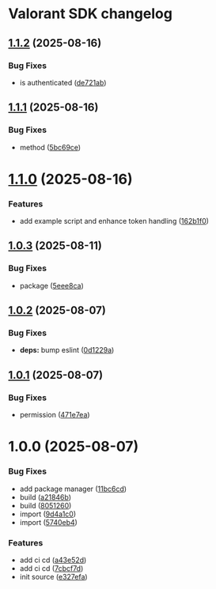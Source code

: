 # Valorant SDK changelog

## [1.1.2](https://github.com/Notekunn/valorant-sdk-ts/compare/v1.1.1...v1.1.2) (2025-08-16)


### Bug Fixes

* is authenticated ([de721ab](https://github.com/Notekunn/valorant-sdk-ts/commit/de721ab57e8e912a8f78eed87c515442dded6df6))

## [1.1.1](https://github.com/Notekunn/valorant-sdk-ts/compare/v1.1.0...v1.1.1) (2025-08-16)


### Bug Fixes

* method ([5bc69ce](https://github.com/Notekunn/valorant-sdk-ts/commit/5bc69ce55d34c416c16ac3e00575a26437ea86a1))

# [1.1.0](https://github.com/Notekunn/valorant-sdk-ts/compare/v1.0.3...v1.1.0) (2025-08-16)


### Features

* add example script and enhance token handling ([162b1f0](https://github.com/Notekunn/valorant-sdk-ts/commit/162b1f08412ec9106eb6935a0ae31c376eb23da2))

## [1.0.3](https://github.com/Notekunn/valorant-sdk-ts/compare/v1.0.2...v1.0.3) (2025-08-11)


### Bug Fixes

* package ([5eee8ca](https://github.com/Notekunn/valorant-sdk-ts/commit/5eee8ca7dde80d48eb4c914a3c8eaa37d632d8b6))

## [1.0.2](https://github.com/Notekunn/valorant-sdk-ts/compare/v1.0.1...v1.0.2) (2025-08-07)


### Bug Fixes

* **deps:** bump eslint ([0d1229a](https://github.com/Notekunn/valorant-sdk-ts/commit/0d1229a940dd19c8845d23af6be3d54f1d1b52f2))

## [1.0.1](https://github.com/Notekunn/valorant-sdk-ts/compare/v1.0.0...v1.0.1) (2025-08-07)


### Bug Fixes

* permission ([471e7ea](https://github.com/Notekunn/valorant-sdk-ts/commit/471e7ea56f2e561ebcdd678757363cba582e0c6b))

# 1.0.0 (2025-08-07)


### Bug Fixes

* add package manager ([11bc6cd](https://github.com/Notekunn/valorant-sdk-ts/commit/11bc6cdddade2a7eeae6ab99576f09ec88e569fc))
* build ([a21846b](https://github.com/Notekunn/valorant-sdk-ts/commit/a21846b3fe74a987bcebc3cd4c9cf9c9b1c4b09e))
* build ([8051260](https://github.com/Notekunn/valorant-sdk-ts/commit/805126062b9af5d5a2fe65ad08e601fbb3839a69))
* import ([9d4a1c0](https://github.com/Notekunn/valorant-sdk-ts/commit/9d4a1c061c446a50de2375e6c833b19bf6b2a0f2))
* import ([5740eb4](https://github.com/Notekunn/valorant-sdk-ts/commit/5740eb4e1dd1b4825d7f48896b201c5fa752c49d))


### Features

* add ci cd ([a43e52d](https://github.com/Notekunn/valorant-sdk-ts/commit/a43e52d62b6e67de99c4fe43e1b36d50b01210f7))
* add ci cd ([7cbcf7d](https://github.com/Notekunn/valorant-sdk-ts/commit/7cbcf7d6106b28dc36169eb6ba62c44f02902521))
* init source ([e327efa](https://github.com/Notekunn/valorant-sdk-ts/commit/e327efac0db5b777d49db6ccea57add9a919562e))
